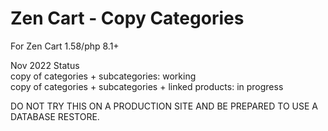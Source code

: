 # Zen Cart - Copy Categories

For Zen Cart 1.58/php 8.1+

Nov 2022 Status  
copy of categories + subcategories: working  
copy of categories + subcategories + linked products: in progress

DO NOT TRY THIS ON A PRODUCTION SITE AND BE PREPARED TO USE A DATABASE RESTORE.
